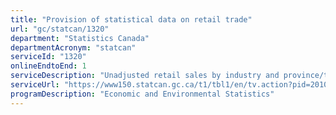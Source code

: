```yaml
---
title: "Provision of statistical data on retail trade"
url: "gc/statcan/1320"
department: "Statistics Canada"
departmentAcronym: "statcan"
serviceId: "1320"
onlineEndtoEnd: 1
serviceDescription: "Unadjusted retail sales by industry and province/territory/CMA; seasonally adjusted retail  sales by industry and province/territory/CMA; retail chained dollar estimates; retail inventories (internal use only); e-commerce retail sales. The data are used as an input to monthly GDP, and as a measure of final consumption."
serviceUrl: "https://www150.statcan.gc.ca/t1/tbl1/en/tv.action?pid=2010000801"
programDescription: "Economic and Environmental Statistics"
---
```

